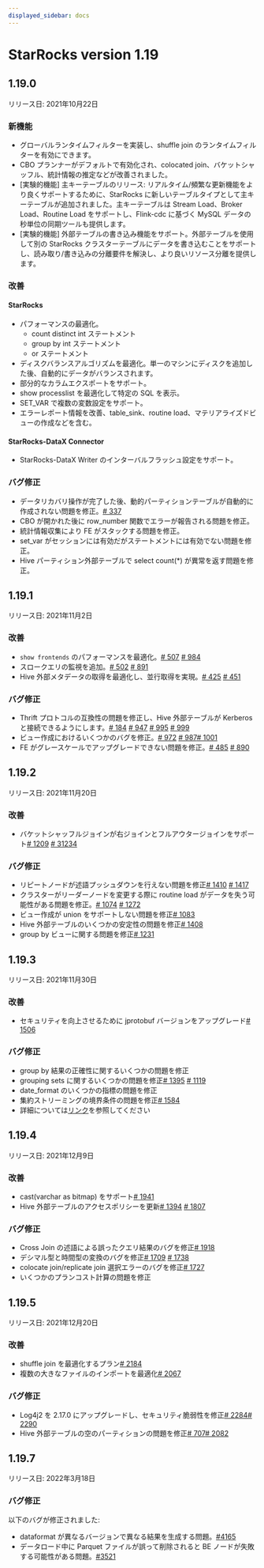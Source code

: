 ```yaml
---
displayed_sidebar: docs
---
```


# StarRocks version 1.19

## 1.19.0

リリース日: 2021年10月22日

### 新機能

* グローバルランタイムフィルターを実装し、shuffle join のランタイムフィルターを有効にできます。
* CBO プランナーがデフォルトで有効化され、colocated join、バケットシャッフル、統計情報の推定などが改善されました。
* [実験的機能] 主キーテーブルのリリース: リアルタイム/頻繁な更新機能をより良くサポートするために、StarRocks に新しいテーブルタイプとして主キーテーブルが追加されました。主キーテーブルは Stream Load、Broker Load、Routine Load をサポートし、Flink-cdc に基づく MySQL データの秒単位の同期ツールも提供します。
* [実験的機能] 外部テーブルの書き込み機能をサポート。外部テーブルを使用して別の StarRocks クラスターテーブルにデータを書き込むことをサポートし、読み取り/書き込みの分離要件を解決し、より良いリソース分離を提供します。

### 改善

#### StarRocks

* パフォーマンスの最適化。
  * count distinct int ステートメント
  * group by int ステートメント
  * or ステートメント
* ディスクバランスアルゴリズムを最適化。単一のマシンにディスクを追加した後、自動的にデータがバランスされます。
* 部分的なカラムエクスポートをサポート。
* show processlist を最適化して特定の SQL を表示。
* SET_VAR で複数の変数設定をサポート。
* エラーレポート情報を改善、table_sink、routine load、マテリアライズドビューの作成などを含む。

#### StarRocks-DataX Connector

* StarRocks-DataX Writer のインターバルフラッシュ設定をサポート。

### バグ修正

* データリカバリ操作が完了した後、動的パーティションテーブルが自動的に作成されない問題を修正。[# 337](https://github.com/StarRocks/starrocks/issues/337)
* CBO が開かれた後に row_number 関数でエラーが報告される問題を修正。
* 統計情報収集により FE がスタックする問題を修正。
* set_var がセッションには有効だがステートメントには有効でない問題を修正。
* Hive パーティション外部テーブルで select count(*) が異常を返す問題を修正。

## 1.19.1

リリース日: 2021年11月2日

### 改善

* `show frontends` のパフォーマンスを最適化。[# 507](https://github.com/StarRocks/starrocks/pull/507) [# 984](https://github.com/StarRocks/starrocks/pull/984)
* スロークエリの監視を追加。[# 502](https://github.com/StarRocks/starrocks/pull/502) [# 891](https://github.com/StarRocks/starrocks/pull/891)
* Hive 外部メタデータの取得を最適化し、並行取得を実現。[# 425](https://github.com/StarRocks/starrocks/pull/425) [# 451](https://github.com/StarRocks/starrocks/pull/451)

### バグ修正

* Thrift プロトコルの互換性の問題を修正し、Hive 外部テーブルが Kerberos と接続できるようにします。[# 184](https://github.com/StarRocks/starrocks/pull/184) [# 947](https://github.com/StarRocks/starrocks/pull/947) [# 995](https://github.com/StarRocks/starrocks/pull/995) [# 999](https://github.com/StarRocks/starrocks/pull/999)
* ビュー作成におけるいくつかのバグを修正。[# 972](https://github.com/StarRocks/starrocks/pull/972) [# 987](https://github.com/StarRocks/starrocks/pull/987)[# 1001](https://github.com/StarRocks/starrocks/pull/1001)
* FE がグレースケールでアップグレードできない問題を修正。[# 485](https://github.com/StarRocks/starrocks/pull/485) [# 890](https://github.com/StarRocks/starrocks/pull/890)

## 1.19.2

リリース日: 2021年11月20日

### 改善

* バケットシャッフルジョインが右ジョインとフルアウタージョインをサポート[# 1209](https://github.com/StarRocks/starrocks/pull/1209) [# 31234](https://github.com/StarRocks/starrocks/pull/1234)

### バグ修正

* リピートノードが述語プッシュダウンを行えない問題を修正[# 1410](https://github.com/StarRocks/starrocks/pull/1410) [# 1417](https://github.com/StarRocks/starrocks/pull/1417)
* クラスターがリーダーノードを変更する際に routine load がデータを失う可能性がある問題を修正。[# 1074](https://github.com/StarRocks/starrocks/pull/1074) [# 1272](https://github.com/StarRocks/starrocks/pull/1272)
* ビュー作成が union をサポートしない問題を修正[# 1083](https://github.com/StarRocks/starrocks/pull/1083)
* Hive 外部テーブルのいくつかの安定性の問題を修正[# 1408](https://github.com/StarRocks/starrocks/pull/1408)
* group by ビューに関する問題を修正[# 1231](https://github.com/StarRocks/starrocks/pull/1231)

## 1.19.3

リリース日: 2021年11月30日

### 改善

* セキュリティを向上させるために jprotobuf バージョンをアップグレード[# 1506](https://github.com/StarRocks/starrocks/issues/1506)

### バグ修正

* group by 結果の正確性に関するいくつかの問題を修正
* grouping sets に関するいくつかの問題を修正[# 1395](https://github.com/StarRocks/starrocks/issues/1395) [# 1119](https://github.com/StarRocks/starrocks/pull/1119)
* date_format のいくつかの指標の問題を修正
* 集約ストリーミングの境界条件の問題を修正[# 1584](https://github.com/StarRocks/starrocks/pull/1584)
* 詳細については[リンク](https://github.com/StarRocks/starrocks/compare/1.19.2...1.19.3)を参照してください

## 1.19.4

リリース日: 2021年12月9日

### 改善

* cast(varchar as bitmap) をサポート[# 1941](https://github.com/StarRocks/starrocks/pull/1941)
* Hive 外部テーブルのアクセスポリシーを更新[# 1394](https://github.com/StarRocks/starrocks/pull/1394) [# 1807](https://github.com/StarRocks/starrocks/pull/1807)

### バグ修正

* Cross Join の述語による誤ったクエリ結果のバグを修正[# 1918](https://github.com/StarRocks/starrocks/pull/1918)
* デシマル型と時間型の変換のバグを修正[# 1709](https://github.com/StarRocks/starrocks/pull/1709) [# 1738](https://github.com/StarRocks/starrocks/pull/1738)
* colocate join/replicate join 選択エラーのバグを修正[# 1727](https://github.com/StarRocks/starrocks/pull/1727)
* いくつかのプランコスト計算の問題を修正

## 1.19.5

リリース日: 2021年12月20日

### 改善

* shuffle join を最適化するプラン[# 2184](https://github.com/StarRocks/starrocks/pull/2184)
* 複数の大きなファイルのインポートを最適化[# 2067](https://github.com/StarRocks/starrocks/pull/2067)

### バグ修正

* Log4j2 を 2.17.0 にアップグレードし、セキュリティ脆弱性を修正[# 2284](https://github.com/StarRocks/starrocks/pull/2284)[# 2290](https://github.com/StarRocks/starrocks/pull/2290)
* Hive 外部テーブルの空のパーティションの問題を修正[# 707](https://github.com/StarRocks/starrocks/pull/707)[# 2082](https://github.com/StarRocks/starrocks/pull/2082)

## 1.19.7

リリース日: 2022年3月18日

### バグ修正

以下のバグが修正されました:

* dataformat が異なるバージョンで異なる結果を生成する問題。[#4165](https://github.com/StarRocks/starrocks/pull/4165)
* データロード中に Parquet ファイルが誤って削除されると BE ノードが失敗する可能性がある問題。[#3521](https://github.com/StarRocks/starrocks/pull/3521)